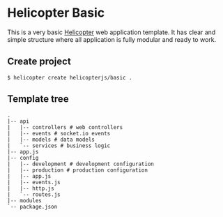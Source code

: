 # Helicopter Basic

This is a very basic [Helicopter](https://github.com/rumkin/helicopter)
web application template. It has clear and simple structure where all application
is fully modular and ready to work.


## Create project

```shell
$ helicopter create helicopterjs/basic .
```

## Template tree

```
.
|-- api
|   |-- controllers # web controllers
|   |-- events # socket.io events
|   |-- models # data models
|   `-- services # business logic
|-- app.js
|-- config
|   |-- development # development configuration
|   |-- production # production configuration
|   |-- app.js
|   |-- events.js
|   |-- http.js
|   `-- routes.js
|-- modules
`-- package.json
```
